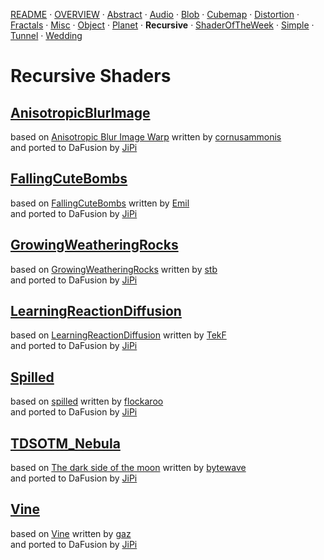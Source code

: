
  <!--                                                             -->
  <!--           THIS IS AN AUTOMATICALLY GENERATED FILE           -->
  <!--                                                             -->
  <!--                  D O   N O T   E D I T ! ! !                -->
  <!--                                                             -->
  <!--  ALL CHANGES WILL BE OVERWRITTEN WITHOUT ANY FURTHER NOTICE -->
  <!--                                                             -->


[README](../README.md) · [OVERVIEW](../OVERVIEW.md) · [Abstract](../Abstract/README.md) · [Audio](../Audio/README.md) · [Blob](../Blob/README.md) · [Cubemap](../Cubemap/README.md) · [Distortion](../Distortion/README.md) · [Fractals](../Fractals/README.md) · [Misc](../Misc/README.md) · [Object](../Object/README.md) · [Planet](../Planet/README.md) · **Recursive** · [ShaderOfTheWeek](../ShaderOfTheWeek/README.md) · [Simple](../Simple/README.md) · [Tunnel](../Tunnel/README.md) · [Wedding](../Wedding/README.md)

# Recursive Shaders

## **[AnisotropicBlurImage](AnisotropicBlurImage.md)**
based on [Anisotropic Blur Image Warp](https://www.shadertoy.com/view/ldcSDB) written by [cornusammonis](https://www.shadertoy.com/user/cornusammonis)<br />and ported to DaFusion by [JiPi](../../Site/Profiles/JiPi.md)

## **[FallingCuteBombs](FallingCuteBombs.md)**
based on [FallingCuteBombs](https://www.shadertoy.com/view/ldy3Rw) written by [Emil](https://www.shadertoy.com/user/Emil)<br />and ported to DaFusion by [JiPi](../../Site/Profiles/JiPi.md)

## **[GrowingWeatheringRocks](GrowingWeatheringRocks.md)**
based on [GrowingWeatheringRocks](https://www.shadertoy.com/view/ftSSDy) written by [stb](https://www.shadertoy.com/user/stb)<br />and ported to DaFusion by [JiPi](../../Site/Profiles/JiPi.md)

## **[LearningReactionDiffusion](LearningReactionDiffusion.md)**
based on [LearningReactionDiffusion](https://www.shadertoy.com/view/WlSGzy) written by [TekF](https://www.shadertoy.com/user/TekF)<br />and ported to DaFusion by [JiPi](../../Site/Profiles/JiPi.md)

## **[Spilled](Spilled.md)**
based on [spilled](https://www.shadertoy.com/view/MsGSRd) written by [flockaroo](https://www.shadertoy.com/user/flockaroo)<br />and ported to DaFusion by [JiPi](../../Site/Profiles/JiPi.md)

## **[TDSOTM_Nebula](TDSOTM_Nebula.md)**
based on [The dark side of the moon](https://www.shadertoy.com/view/4dBSDV) written by [bytewave](https://www.shadertoy.com/user/bytewave)<br />and ported to DaFusion by [JiPi](../../Site/Profiles/JiPi.md)

## **[Vine](Vine.md)**
based on [Vine](https://www.shadertoy.com/view/XldSz7) written by [gaz](https://www.shadertoy.com/user/gaz)<br />and ported to DaFusion by [JiPi](../../Site/Profiles/JiPi.md)

